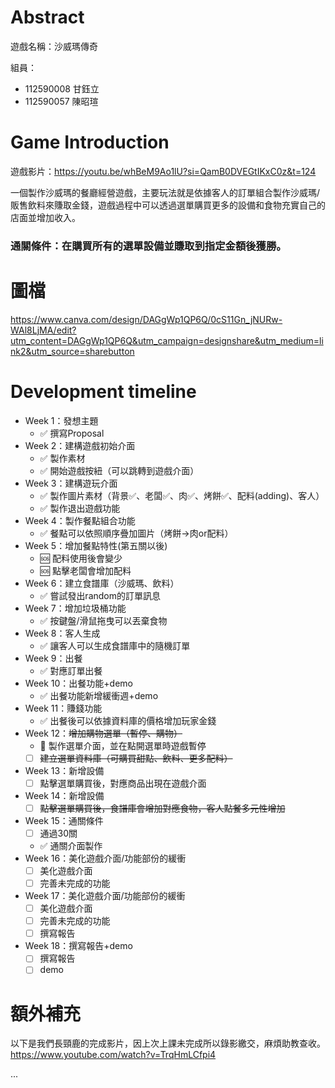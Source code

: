 # Abstract

遊戲名稱：沙威瑪傳奇

組員：

- 112590008 甘鈺立
- 112590057 陳昭瑄

# Game Introduction

遊戲影片：https://youtu.be/whBeM9Ao1lU?si=QamB0DVEGtIKxC0z&t=124

一個製作沙威瑪的餐廳經營遊戲，主要玩法就是依據客人的訂單組合製作沙威瑪/販售飲料來賺取金錢，遊戲過程中可以透過選單購買更多的設備和食物充實自己的店面並增加收入。
### 通關條件：在購買所有的選單設備並賺取到指定金額後獲勝。

# 圖檔
https://www.canva.com/design/DAGgWp1QP6Q/0cS11Gn_jNURw-WAl8LjMA/edit?utm_content=DAGgWp1QP6Q&utm_campaign=designshare&utm_medium=link2&utm_source=sharebutton

# Development timeline

- Week 1：發想主題
  - ✅ 撰寫Proposal
- Week 2：建構遊戲初始介面
  - ✅ 製作素材
  - ✅ 開始遊戲按紐（可以跳轉到遊戲介面）
- Week 3：建構遊玩介面
  - ✅ 製作圖片素材（背景✅、老闆✅、肉✅、烤餅✅、配料(adding)、客人）
  - ✅ 製作退出遊戲功能
- Week 4：製作餐點組合功能
  - ✅ 餐點可以依照順序疊加圖片（烤餅->肉or配料）
- Week 5：增加餐點特性(第五關以後)
  - 🆘 配料使用後會變少
  - 🆘 點擊老闆會增加配料
- Week 6：建立食譜庫（沙威瑪、飲料）
  - ✅ 嘗試發出random的訂單訊息
- Week 7：增加垃圾桶功能
  - ✅ 按鍵盤/滑鼠拖曳可以丟棄食物
- Week 8：客人生成
  - ✅ 讓客人可以生成食譜庫中的隨機訂單
- Week 9：出餐
  - ✅ 對應訂單出餐
- Week 10：出餐功能+demo
  - ✅ 出餐功能新增緩衝週+demo
- Week 11：賺錢功能
  - ✅ 出餐後可以依據資料庫的價格增加玩家金錢
- Week 12：~~增加購物選單（暫停、購物）~~
  - 💬 製作選單介面，並在點開選單時遊戲暫停
  - [ ] ~~建立選單資料庫（可購買甜點、飲料、更多配料）~~
- Week 13：新增設備
  - [ ] 點擊選單購買後，對應商品出現在遊戲介面
- Week 14：新增設備
  - [ ] ~~點擊選單購買後，食譜庫會增加對應食物，客人點餐多元性增加~~
- Week 15：通關條件
  - [ ] 通過30關
  - ✅ 通關介面製作
- Week 16：美化遊戲介面/功能部份的緩衝
  - [ ] 美化遊戲介面
  - [ ] 完善未完成的功能
- Week 17：美化遊戲介面/功能部份的緩衝
  - [ ] 美化遊戲介面
  - [ ] 完善未完成的功能
  - [ ] 撰寫報告
- Week 18：撰寫報告+demo
  - [ ] 撰寫報告
  - [ ] demo
  
# 額外補充
以下是我們長頸鹿的完成影片，因上次上課未完成所以錄影繳交，麻煩助教查收。 https://www.youtube.com/watch?v=TrqHmLCfpi4

...



